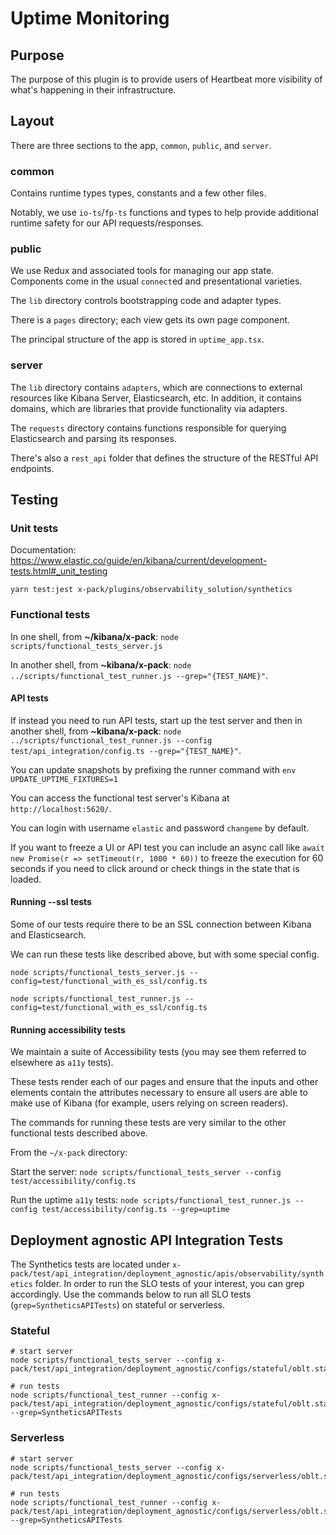 # Uptime Monitoring

## Purpose

The purpose of this plugin is to provide users of Heartbeat more visibility of what's happening
in their infrastructure.

## Layout

There are three sections to the app, `common`, `public`, and `server`.

### common

Contains runtime types types, constants and a few other files.

Notably, we use `io-ts`/`fp-ts` functions and types to help provide
additional runtime safety for our API requests/responses.

### public

We use Redux and associated tools for managing our app state. Components come in the usual `connect`ed and
presentational varieties.

The `lib` directory controls bootstrapping code and adapter types.

There is a `pages` directory; each view gets its own page component.

The principal structure of the app is stored in `uptime_app.tsx`.

### server

The `lib` directory contains `adapters`, which are connections to external resources like Kibana
Server, Elasticsearch, etc. In addition, it contains domains, which are libraries that provide
functionality via adapters.

The `requests` directory contains functions responsible for querying Elasticsearch and parsing its
responses.

There's also a `rest_api` folder that defines the structure of the RESTful API endpoints.

## Testing

### Unit tests

Documentation: https://www.elastic.co/guide/en/kibana/current/development-tests.html#_unit_testing

```
yarn test:jest x-pack/plugins/observability_solution/synthetics
```

### Functional tests

In one shell, from **~/kibana/x-pack**:
`node scripts/functional_tests_server.js`

In another shell, from **~kibana/x-pack**:
`node ../scripts/functional_test_runner.js --grep="{TEST_NAME}"`.

#### API tests

If instead you need to run API tests, start up the test server and then in another shell, from **~kibana/x-pack**:
`node ../scripts/functional_test_runner.js --config test/api_integration/config.ts --grep="{TEST_NAME}"`.

You can update snapshots by prefixing the runner command with `env UPDATE_UPTIME_FIXTURES=1`

You can access the functional test server's Kibana at `http://localhost:5620/`.

You can login with username `elastic` and password `changeme` by default.

If you want to freeze a UI or API test you can include an async call like `await new Promise(r => setTimeout(r, 1000 * 60))`
to freeze the execution for 60 seconds if you need to click around or check things in the state that is loaded.

#### Running --ssl tests

Some of our tests require there to be an SSL connection between Kibana and Elasticsearch.

We can run these tests like described above, but with some special config.

`node scripts/functional_tests_server.js --config=test/functional_with_es_ssl/config.ts`

`node scripts/functional_test_runner.js --config=test/functional_with_es_ssl/config.ts`

#### Running accessibility tests

We maintain a suite of Accessibility tests (you may see them referred to elsewhere as `a11y` tests).

These tests render each of our pages and ensure that the inputs and other elements contain the
attributes necessary to ensure all users are able to make use of Kibana (for example, users relying
on screen readers).

The commands for running these tests are very similar to the other functional tests described above.

From the `~/x-pack` directory:

Start the server: `node scripts/functional_tests_server --config test/accessibility/config.ts`

Run the uptime `a11y` tests: `node scripts/functional_test_runner.js --config test/accessibility/config.ts --grep=uptime`


## Deployment agnostic API Integration Tests
The Synthetics tests are located under `x-pack/test/api_integration/deployment_agnostic/apis/observability/synthetics` folder. In order to run the SLO tests of your interest, you can grep accordingly. Use the commands below to run all SLO tests (`grep=SyntheticsAPITests`) on stateful or serverless.

### Stateful

```
# start server
node scripts/functional_tests_server --config x-pack/test/api_integration/deployment_agnostic/configs/stateful/oblt.stateful.config.ts

# run tests
node scripts/functional_test_runner --config x-pack/test/api_integration/deployment_agnostic/configs/stateful/oblt.stateful.config.ts --grep=SyntheticsAPITests
```

### Serverless

```
# start server
node scripts/functional_tests_server --config x-pack/test/api_integration/deployment_agnostic/configs/serverless/oblt.serverless.config.ts

# run tests
node scripts/functional_test_runner --config x-pack/test/api_integration/deployment_agnostic/configs/serverless/oblt.serverless.config.ts --grep=SyntheticsAPITests
```
